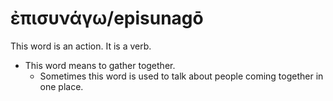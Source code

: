 # ἐπισυνάγω/episunagō
This word is an action. It is a verb.

* This word means to gather together.
    * Sometimes this word is used to talk about people coming together in one place. 
